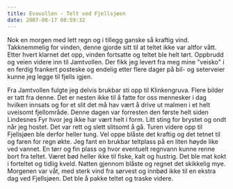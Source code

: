 ```yaml
---
title: Evavollen - Telt ved Fjellsjøen
date: 2007-08-17 08:59:32
---
```


Nok en morgen med lett regn og i tillegg ganske så kraftig vind. Takknemmelig for vinden, denne gjorde sitt til at teltet ikke var altfor vått. Etter hvert klarnet det opp, vinden fortsatte og teltet ble helt tørt. Oppbrudd og veien videre inn til Jamtvollen. Der fikk jeg levert fra meg mine "veisko" i en ferdig frankert posteske og endelig etter flere dager på bil- og seterveier kunne jeg legge til fjells igjen.

Fra Jamtvollen fulgte jeg delvis brukbar sti opp til Klinkengruva. Flere bilder er tatt fra denne. Det er nesten ikke til å fatte for oss mennesker i dag hvilken innsats og for et slit det må hav vært å drive ut malmen i et helt uveisomt fjellområde. Denne dagen var forresten den første helt siden Lindesnes Fyr hvor jeg ikke har vært helt i form. Litt sting for brystet og ondt når jeg hostet. Det var rett og slett slitsomt å gå. Turen videre opp til Fjellsjøen ble derfor heller tung. Vel oppe blåste det kraftig og det tetnet til og faren for regn økte. Jeg fant en brukbar teltplass på en liten høyde like ved vannet. En tørr og fin plass og hvor eventuelt regnvann kunne renne bort fra teltet. Været bød heller ikke til fiske, kalt og hustrig. Det ble mat kokt i forteltet og tidlig kveld. Natten gjennom blåste og regnet det skikkelig mye. Morgenen var våt, med sterk vind fra sørvest og innbød ikke til en ekstra dag ved Fjellsjøen. Det ble å pakke teltet og traske videre.
